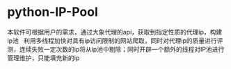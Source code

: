 # python-IP-Pool

本软件可根据用户的需求，通过大象代理的api，获取到指定性质的代理ip，构建ip池
 
利用多线程加快对具有ip访问限制的网站爬取，同时对代理ip的质量进行评测，连续失败一定次数的ip将从ip池中剔除；同时开辟一个额外的线程对IP池进行管理维护，只能填充新的ip
